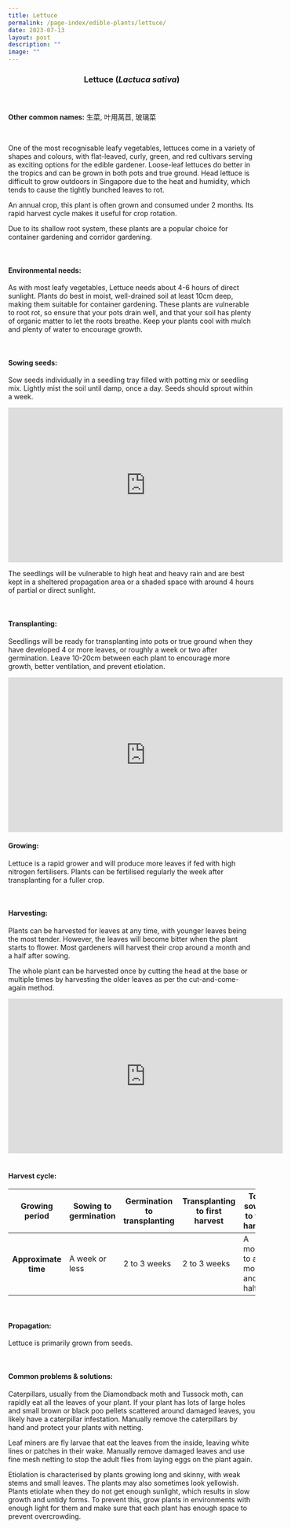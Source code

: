 ```yaml
---
title: Lettuce
permalink: /page-index/edible-plants/lettuce/
date: 2023-07-13
layout: post
description: ""
image: ""
---
```

<header>
	<h3>Lettuce (<em>Lactuca sativa</em>)</h3>
</header>
	
<section>
	<p><strong>Other common names:</strong> 生菜, 叶用莴苣, 玻璃菜</p>
	<br>
</section>

<section>
<p>One of the most recognisable leafy vegetables, lettuces come in a variety of shapes and colours, with flat-leaved, curly, green, and red cultivars serving as exciting options for the edible gardener. Loose-leaf lettuces do better in the tropics and can be grown in both pots and true ground. Head lettuce is difficult to grow outdoors in Singapore due to the heat and humidity, which tends to cause the tightly bunched leaves to rot.</p>
	<p>An annual crop, this plant is often grown and consumed under 2 months. Its rapid harvest cycle makes it useful for crop rotation.</p>
  <p>Due to its shallow root system, these plants are a popular choice for container gardening and corridor gardening.</p>
	<br>
</section>

<section>
	<h4>Environmental needs:</h4>
<p>As with most leafy vegetables, Lettuce needs about 4-6 hours of direct sunlight. Plants do best in moist, well-drained soil at least 10cm deep, making them suitable for container gardening. These plants are vulnerable to root rot, so ensure that your pots drain well, and that your soil has plenty of organic matter to let the roots breathe. Keep your plants cool with mulch and plenty of water to encourage growth. </p>
	<br>
	</section>

<section>
  <h4>Sowing seeds:</h4>
<p>Sow seeds individually in a seedling tray filled with potting mix or seedling mix. Lightly mist the soil until damp, once a day. Seeds should sprout within a week.</p>

<iframe allowfullscreen="" allow="accelerometer; autoplay; clipboard-write; encrypted-media; gyroscope; picture-in-picture; web-share" frameborder="0" title="YouTube video player" src="https://www.youtube.com/embed/x7J87wY7U6s" height="315" width="560"></iframe>

<p>The seedlings will be vulnerable to high heat and heavy rain and are best kept in a sheltered propagation area or a shaded space with around 4 hours of partial or direct sunlight. </p>
	<br>
</section>

<section>
	<h4>Transplanting:</h4>
<p>Seedlings will be ready for transplanting into pots or true ground when they have developed 4 or more leaves, or roughly a week or two after germination. Leave 10-20cm between each plant to encourage more growth, better ventilation, and prevent etiolation. </p>
<iframe allowfullscreen="" allow="accelerometer; autoplay; clipboard-write; encrypted-media; gyroscope; picture-in-picture; web-share" frameborder="0" title="YouTube video player" src="https://www.youtube.com/embed/lItBHYjyrKg" height="315" width="560"></iframe>
	<br>
	</section>
	
<section>
	<h4>Growing:</h4>
<p>Lettuce is a rapid grower and will produce more leaves if fed with high nitrogen fertilisers. Plants can be fertilised regularly the week after transplanting for a fuller crop. </p>
	<br>
</section>

<section>
	<h4>Harvesting:</h4>
<p>Plants can be harvested for leaves at any time, with younger leaves being the most tender. However, the leaves will become bitter when the plant starts to flower. Most gardeners will harvest their crop around a month and a half after sowing. </p>
<p>The whole plant can be harvested once by cutting the head at the base or multiple times by harvesting the older leaves as per the cut-and-come-again method.</p>

<iframe allowfullscreen="" allow="accelerometer; autoplay; clipboard-write; encrypted-media; gyroscope; picture-in-picture; web-share" frameborder="0" title="YouTube video player" src="https://www.youtube.com/embed/f_Uoug7ZSeg" height="315" width="560"></iframe>
	<br><br>
</section>

<section>
	<h4>Harvest cycle:</h4>
	<table>
		<thead>
			<tr>
				<th>Growing period</th>
				<th>Sowing to germination</th>
				<th>Germination to transplanting</th>
				<th>Transplanting to first harvest</th>
				<th>Total sowing to first harvest</th>
			</tr>
		</thead>
		<tbody>
			<tr>
				<th>Approximate time</th>
				<td>A week or less</td>
				<td>2 to 3 weeks</td>
				<td>2 to 3 weeks</td>
				<td>A month to a month and a half</td>
			</tr>
		</tbody>
	</table>
	<br>
</section>

<section>
	<h4>Propagation:</h4>
	<p>Lettuce is primarily grown from seeds. </p>
	<br>
</section>

<section>
	<h4>Common problems &amp; solutions:</h4>
<p>Caterpillars, usually from the Diamondback moth and Tussock moth, can rapidly eat all the leaves of your plant. If your plant has lots of large holes and small brown or black poo pellets scattered around damaged leaves, you likely have a caterpillar infestation. Manually remove the caterpillars by hand and protect your plants with netting.</p>
<p>Leaf miners are fly larvae that eat the leaves from the inside, leaving white lines or patches in their wake. Manually remove damaged leaves and use fine mesh netting to stop the adult flies from laying eggs on the plant again.</p>
<p>Etiolation is characterised by plants growing long and skinny, with weak stems and small leaves. The plants may also sometimes look yellowish. Plants etiolate when they do not get enough sunlight, which results in slow growth and untidy forms. To prevent this, grow plants in environments with enough light for them and make sure that each plant has enough space to prevent overcrowding.</p><p>
<br>
</p></section>